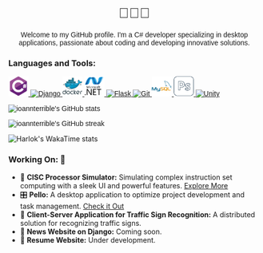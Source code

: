 <h1 align="center" style="font-family: 'Arial', sans-serif;">👋👋👋</h1>
<p align="center" style="font-family: 'Arial', sans-serif;">Welcome to my GitHub profile. I'm a C# developer specializing in desktop applications, passionate about coding and developing innovative solutions.</p>

### Languages and Tools:
<p align="left" style="font-family: 'Arial', sans-serif;">
  <a href="https://www.w3schools.com/cs/" target="_blank" rel="noreferrer">
    <img src="https://raw.githubusercontent.com/devicons/devicon/master/icons/csharp/csharp-original.svg" alt="C#" width="40" height="40" style="border: none;"/>
  </a>
  <a href="https://www.djangoproject.com/" target="_blank" rel="noreferrer">
    <img src="https://cdn.worldvectorlogo.com/logos/django.svg" alt="Django" width="40" height="40" style="border: none;"/>
  </a>
  <a href="https://www.docker.com/" target="_blank" rel="noreferrer">
    <img src="https://raw.githubusercontent.com/devicons/devicon/master/icons/docker/docker-original-wordmark.svg" alt="Docker" width="40" height="40" style="border: none;"/>
  </a>
  <a href="https://dotnet.microsoft.com/" target="_blank" rel="noreferrer">
    <img src="https://raw.githubusercontent.com/devicons/devicon/master/icons/dot-net/dot-net-original-wordmark.svg" alt=".NET" width="40" height="40" style="border: none;"/>
  </a>
  <a href="https://flask.palletsprojects.com/" target="_blank" rel="noreferrer">
    <img src="https://www.vectorlogo.zone/logos/pocoo_flask/pocoo_flask-icon.svg" alt="Flask" width="40" height="40" style="border: none;"/>
  </a>
  <a href="https://git-scm.com/" target="_blank" rel="noreferrer">
    <img src="https://www.vectorlogo.zone/logos/git-scm/git-scm-icon.svg" alt="Git" width="40" height="40" style="border: none;"/>
  </a>
  <a href="https://www.mysql.com/" target="_blank" rel="noreferrer">
    <img src="https://raw.githubusercontent.com/devicons/devicon/master/icons/mysql/mysql-original-wordmark.svg" alt="MySQL" width="40" height="40" style="border: none;"/>
  </a>
  <a href="https://www.photoshop.com/en" target="_blank" rel="noreferrer">
    <img src="https://raw.githubusercontent.com/devicons/devicon/master/icons/photoshop/photoshop-line.svg" alt="Photoshop" width="40" height="40" style="border: none;"/>
  </a>
  <a href="https://unity.com/" target="_blank" rel="noreferrer">
    <img src="https://www.vectorlogo.zone/logos/unity3d/unity3d-icon.svg" alt="Unity" width="40" height="40" style="border: none;"/>
  </a>
</p>

<p align="left" style="font-family: 'Arial', sans-serif;">
  <img src="https://github-readme-stats.vercel.app/api?username=ioannterrible&show_icons=true&theme=vue&locale=en&include_all_commit=true" alt="ioannterrible's GitHub stats" />
</p>
<p align="left" style="font-family: 'Arial', sans-serif;">
  <img src="https://github-readme-streak-stats.herokuapp.com/?user=ioannterrible&theme=dark" alt="ioannterrible's GitHub streak" />
</p>

![Harlok's WakaTime stats](https://github-readme-stats.vercel.app/api/wakatime?username=IoanTerrible\&layout=compact)
### Working On: 🚀
- 🔭 **CISC Processor Simulator:** Simulating complex instruction set computing with a sleek UI and powerful features. [Explore More](https://github.com/IoannTerrible/CISCP_Processor)
- 🎛 **Pello:** A desktop application to optimize project development and task management. [Check it Out](https://github.com/nailNumber6/Project_Manager)
- 🚦 **Client-Server Application for Traffic Sign Recognition:** A distributed solution for recognizing traffic signs.
- 📰 **News Website on Django:** Coming soon.
- 📝 **Resume Website:** Under development.
